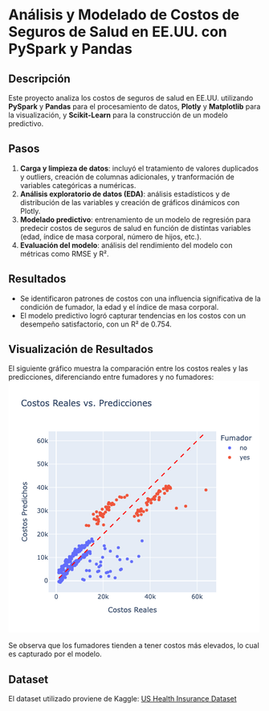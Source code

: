 # Análisis y Modelado de Costos de Seguros de Salud en EE.UU. con PySpark y Pandas

## Descripción

Este proyecto analiza los costos de seguros de salud en EE.UU. utilizando **PySpark** y **Pandas** para el procesamiento de datos, **Plotly** y **Matplotlib** para la visualización, y **Scikit-Learn** para la construcción de un modelo predictivo.

## Pasos

1. **Carga y limpieza de datos**: incluyó el tratamiento de valores duplicados y outliers, creación de columnas adicionales, y tranformación de variables categóricas a numéricas.
2. **Análisis exploratorio de datos (EDA)**: análisis estadísticos y de distribución de las variables y creación de gráficos dinámicos con Plotly.
3. **Modelado predictivo**: entrenamiento de un modelo de regresión para predecir costos de seguros de salud en función de distintas variables (edad, índice de masa corporal, número de hijos, etc.).
4. **Evaluación del modelo**: análisis del rendimiento del modelo con métricas como RMSE y R².

## Resultados

* Se identificaron patrones de costos con una influencia significativa de la condición de fumador, la edad y el índice de masa corporal.
* El modelo predictivo logró capturar tendencias en los costos con un desempeño satisfactorio, con un R² de 0.754.

## Visualización de Resultados

El siguiente gráfico muestra la comparación entre los costos reales y las predicciones, diferenciando entre fumadores y no fumadores:
![Costos Reales vs. Predicciones](real_vs_prediction_plot.png)

Se observa que los fumadores tienden a tener costos más elevados, lo cual es capturado por el modelo.

## Dataset

El dataset utilizado proviene de Kaggle: [US Health Insurance Dataset](https://www.kaggle.com/datasets/teertha/ushealthinsurancedataset/data)
